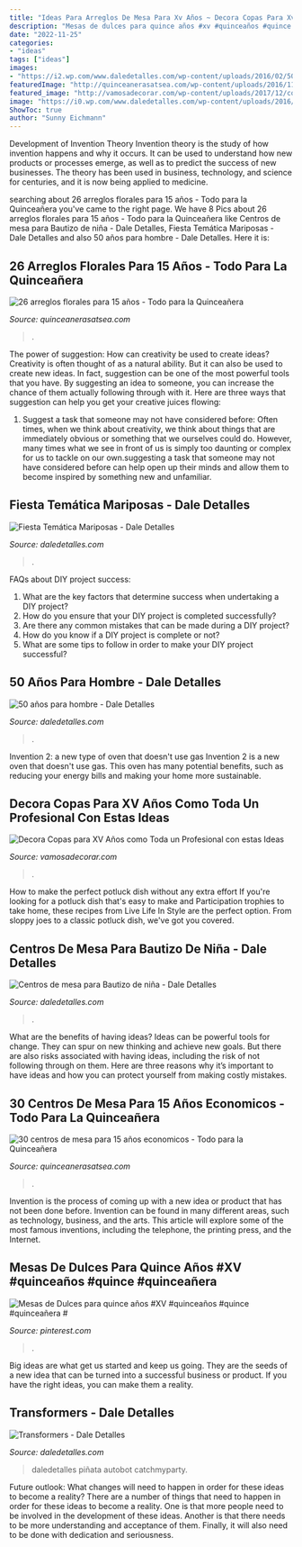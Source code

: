 ```yaml
---
title: "Ideas Para Arreglos De Mesa Para Xv Años ~ Decora Copas Para Xv Años Como Toda Un Profesional Con Estas Ideas"
description: "Mesas de dulces para quince años #xv #quinceaños #quince #quinceañera #"
date: "2022-11-25"
categories:
- "ideas"
tags: ["ideas"]
images:
- "https://i2.wp.com/www.daledetalles.com/wp-content/uploads/2016/02/5022.jpg"
featuredImage: "http://quinceanerasatsea.com/wp-content/uploads/2016/11/centros-de-mesa-para-15-años-economicos-9-375x500.jpg"
featured_image: "http://vamosadecorar.com/wp-content/uploads/2017/12/copas-xv-8.jpg"
image: "https://i0.wp.com/www.daledetalles.com/wp-content/uploads/2016/07/16-2.jpg"
ShowToc: true
author: "Sunny Eichmann"
---
```



Development of Invention Theory
Invention theory is the study of how invention happens and why it occurs. It can be used to understand how new products or processes emerge, as well as to predict the success of new businesses. The theory has been used in business, technology, and science for centuries, and it is now being applied to medicine.

	

		
searching about 26 arreglos florales para 15 años - Todo para la Quinceañera you've came to the right page. We have 8 Pics about 26 arreglos florales para 15 años - Todo para la Quinceañera like Centros de mesa para Bautizo de niña - Dale Detalles, Fiesta Temática Mariposas - Dale Detalles and also 50 años para hombre - Dale Detalles. Here it is:
		
    
## 26 Arreglos Florales Para 15 Años - Todo Para La Quinceañera

<img loading=lazy src="http://quinceanerasatsea.com/wp-content/uploads/2016/07/arreglosfloralespara15años_27.jpg" onerror="this.onerror=null;this.src='https://tse4.mm.bing.net/th?id=OIP.5kZPyFuLzP7wvUE4GBc0JwAAAA&amp;pid=15.1';" alt="26 arreglos florales para 15 años - Todo para la Quinceañera">

_Source: quinceanerasatsea.com_

>. 

	

The power of suggestion: How can creativity be used to create ideas?
Creativity is often thought of as a natural ability. But it can also be used to create new ideas. In fact, suggestion can be one of the most powerful tools that you have. By suggesting an idea to someone, you can increase the chance of them actually following through with it. Here are three ways that suggestion can help you get your creative juices flowing: 
1. Suggest a task that someone may not have considered before: Often times, when we think about creativity, we think about things that are immediately obvious or something that we ourselves could do. However, many times what we see in front of us is simply too daunting or complex for us to tackle on our own.suggesting a task that someone may not have considered before can help open up their minds and allow them to become inspired by something new and unfamiliar. 

    
## Fiesta Temática Mariposas - Dale Detalles

<img loading=lazy src="https://i1.wp.com/www.daledetalles.com/wp-content/uploads/2016/03/6-4.jpg" onerror="this.onerror=null;this.src='https://tse2.mm.bing.net/th?id=OIP.s_taTfaD8rshYKBdvG6f3AHaLH&amp;pid=15.1';" alt="Fiesta Temática Mariposas - Dale Detalles">

_Source: daledetalles.com_

>. 

	

FAQs about DIY project success:
1. What are the key factors that determine success when undertaking a DIY project?
2. How do you ensure that your DIY project is completed successfully? 
3. Are there any common mistakes that can be made during a DIY project? 
4. How do you know if a DIY project is complete or not? 
5. What are some tips to follow in order to make your DIY project successful?

    
## 50 Años Para Hombre - Dale Detalles

<img loading=lazy src="https://i2.wp.com/www.daledetalles.com/wp-content/uploads/2016/02/5022.jpg" onerror="this.onerror=null;this.src='https://tse3.mm.bing.net/th?id=OIP.SToW8Sz7jqJJiRE8pGghiAHaJ4&amp;pid=15.1';" alt="50 años para hombre - Dale Detalles">

_Source: daledetalles.com_

>. 

	

Invention 2: a new type of oven that doesn't use gas
Invention 2 is a new oven that doesn't use gas. This oven has many potential benefits, such as reducing your energy bills and making your home more sustainable.

    
## Decora Copas Para XV Años Como Toda Un Profesional Con Estas Ideas

<img loading=lazy src="http://vamosadecorar.com/wp-content/uploads/2017/12/copas-xv-8.jpg" onerror="this.onerror=null;this.src='https://tse1.mm.bing.net/th?id=OIP.fkvH0GfnkB377I9JNip0lgAAAA&amp;pid=15.1';" alt="Decora Copas para XV Años como Toda un Profesional con estas Ideas">

_Source: vamosadecorar.com_

>. 

	

How to make the perfect potluck dish without any extra effort
If you're looking for a potluck dish that's easy to make and Participation trophies to take home, these recipes from Live Life In Style are the perfect option. From sloppy joes to a classic potluck dish, we've got you covered.

    
## Centros De Mesa Para Bautizo De Niña - Dale Detalles

<img loading=lazy src="https://i0.wp.com/www.daledetalles.com/wp-content/uploads/2016/07/16-2.jpg" onerror="this.onerror=null;this.src='https://tse1.mm.bing.net/th?id=OIP.8Xp-cFrmUZ4s4xT1ZxChRQHaLI&amp;pid=15.1';" alt="Centros de mesa para Bautizo de niña - Dale Detalles">

_Source: daledetalles.com_

>. 

	

What are the benefits of having ideas?
Ideas can be powerful tools for change. They can spur on new thinking and achieve new goals. But there are also risks associated with having ideas, including the risk of not following through on them. Here are three reasons why it’s important to have ideas and how you can protect yourself from making costly mistakes.

    
## 30 Centros De Mesa Para 15 Años Economicos - Todo Para La Quinceañera

<img loading=lazy src="http://quinceanerasatsea.com/wp-content/uploads/2016/11/centros-de-mesa-para-15-años-economicos-9-375x500.jpg" onerror="this.onerror=null;this.src='https://tse1.mm.bing.net/th?id=OIP.lijcH0qiKBVjJmkTIro4BgAAAA&amp;pid=15.1';" alt="30 centros de mesa para 15 años economicos - Todo para la Quinceañera">

_Source: quinceanerasatsea.com_

>. 

	

Invention is the process of coming up with a new idea or product that has not been done before. Invention can be found in many different areas, such as technology, business, and the arts. This article will explore some of the most famous inventions, including the telephone, the printing press, and the Internet.

    
## Mesas De Dulces Para Quince Años #XV #quinceaños #quince #quinceañera #

<img loading=lazy src="https://i.pinimg.com/736x/23/85/3f/23853ffa6a557caaa736707f7b0bcb38.jpg" onerror="this.onerror=null;this.src='https://tse1.mm.bing.net/th?id=OIP.wmCsoaGyB8mt5Q5UpPd2jgHaJ3&amp;pid=15.1';" alt="Mesas de Dulces para quince años #XV #quinceaños #quince #quinceañera #">

_Source: pinterest.com_

>. 

	

Big ideas are what get us started and keep us going. They are the seeds of a new idea that can be turned into a successful business or product. If you have the right ideas, you can make them a reality.

    
## Transformers - Dale Detalles

<img loading=lazy src="https://i1.wp.com/www.daledetalles.com/wp-content/uploads/2016/02/transformers11.jpg" onerror="this.onerror=null;this.src='https://tse1.mm.bing.net/th?id=OIP.atyM0OWOATi2sm2W04lYUwHaJ4&amp;pid=15.1';" alt="Transformers - Dale Detalles">

_Source: daledetalles.com_

>daledetalles piñata autobot catchmyparty. 

	

Future outlook: What changes will need to happen in order for these ideas to become a reality?
There are a number of things that need to happen in order for these ideas to become a reality. One is that more people need to be involved in the development of these ideas. Another is that there needs to be more understanding and acceptance of them. Finally, it will also need to be done with dedication and seriousness.

